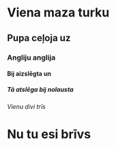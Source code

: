 <!DOCTYPE html>
<html>

 

<body>

<h1>Viena maza turku</h1>
<h2>Pupa ceļoja uz</h2>
<h3>Angliju anglija</h3>
<h4>Bij aizslēgta un</h4>
<h5>Tā atslēga bij nolausta</h5>
<h6>Vienu divi trīs</h6>
<h1>Nu tu esi brīvs</h1>

</body>
</html>
